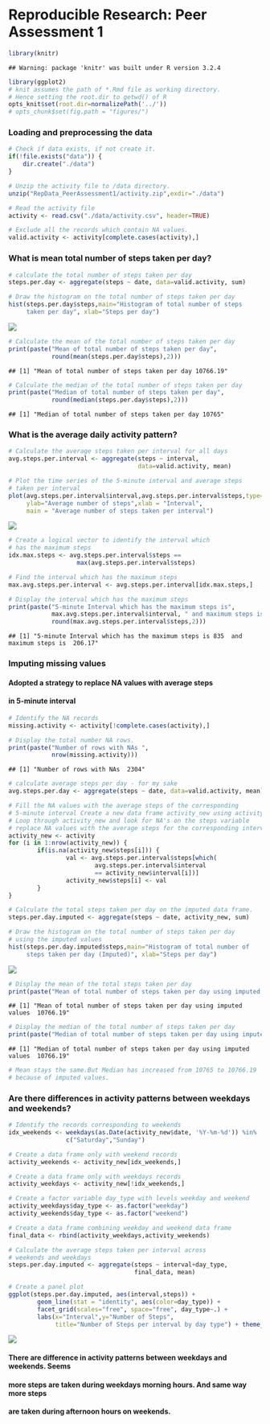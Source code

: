 # Reproducible Research: Peer Assessment 1


```r
library(knitr)
```

```
## Warning: package 'knitr' was built under R version 3.2.4
```

```r
library(ggplot2)
# knit assumes the path of *.Rmd file as working directory. 
# Hence setting the root.dir to getwd() of R
opts_knit$set(root.dir=normalizePath('../')) 
# opts_chunk$set(fig.path = "figures/") 
```


### Loading and preprocessing the data

```r
# Check if data exists, if not create it. 
if(!file.exists("data")) {
    dir.create("./data")
}

# Unzip the activity file to /data directory. 
unzip("RepData_PeerAssessment1/activity.zip",exdir="./data")

# Read the activity file
activity <- read.csv("./data/activity.csv", header=TRUE)

# Exclude all the records which contain NA values. 
valid.activity <- activity[complete.cases(activity),]
```

### What is mean total number of steps taken per day?

```r
# calculate the total number of steps taken per day
steps.per.day <- aggregate(steps ~ date, data=valid.activity, sum)

# Draw the histogram on the total number of steps taken per day
hist(steps.per.day$steps,main="Histogram of total number of steps
     taken per day", xlab="Steps per day")
```

![](PA1_template_files/figure-html/histogram_total_num_steps-1.png)


```r
# Calculate the mean of the total number of steps taken per day
print(paste("Mean of total number of steps taken per day", 
            round(mean(steps.per.day$steps),2)))
```

```
## [1] "Mean of total number of steps taken per day 10766.19"
```


```r
# Calculate the median of the total number of steps taken per day
print(paste("Median of total number of steps taken per day", 
            round(median(steps.per.day$steps),2)))
```

```
## [1] "Median of total number of steps taken per day 10765"
```

### What is the average daily activity pattern?

```r
# Calculate the average steps taken per interval for all days
avg.steps.per.interval <- aggregate(steps ~ interval, 
                                    data=valid.activity, mean)

# Plot the time series of the 5-minute interval and average steps 
# taken per interval
plot(avg.steps.per.interval$interval,avg.steps.per.interval$steps,type="l",
     ylab="Average number of steps",xlab = "Interval",
     main = "Average number of steps taken per interval")
```

![](PA1_template_files/figure-html/Plot_interval_avg_steps-1.png)


```r
# Create a logical vector to identify the interval which 
# has the maximum steps
idx.max.steps <- avg.steps.per.interval$steps == 
                   max(avg.steps.per.interval$steps)

# Find the interval which has the maximum steps
max.avg.steps.per.interval <- avg.steps.per.interval[idx.max.steps,]

# Display the interval which has the maximum steps
print(paste("5-minute Interval which has the maximum steps is", 
            max.avg.steps.per.interval$interval, " and maximum steps is ",
            round(max.avg.steps.per.interval$steps,2)))
```

```
## [1] "5-minute Interval which has the maximum steps is 835  and maximum steps is  206.17"
```

### Imputing missing values
#### Adopted a strategy to replace NA values with average steps 
#### in 5-minute interval

```r
# Identify the NA records
missing.activity <- activity[!complete.cases(activity),]

# Display the total number NA rows.
print(paste("Number of rows with NAs ", 
            nrow(missing.activity)))
```

```
## [1] "Number of rows with NAs  2304"
```


```r
# calculate average steps per day - for my sake 
avg.steps.per.day <- aggregate(steps ~ date, data=valid.activity, mean)

# Fill the NA values with the average steps of the corresponding 
# 5-minute interval Create a new data frame activity_new using activity
# Loop through activity_new and look for NA's on the steps variable
# replace NA values with the average steps for the corresponding interval
activity_new <- activity
for (i in 1:nrow(activity_new)) {
        if(is.na(activity_new$steps[i])) {
                val <- avg.steps.per.interval$steps[which(
                        avg.steps.per.interval$interval 
                        == activity_new$interval[i])]
                activity_new$steps[i] <- val 
        }
}

# Calculate the total steps taken per day on the imputed data frame.
steps.per.day.imputed <- aggregate(steps ~ date, activity_new, sum)

# Draw the histogram on the total number of steps taken per day 
# using the imputed values
hist(steps.per.day.imputed$steps,main="Histogram of total number of 
     steps taken per day (Imputed)", xlab="Steps per day")
```

![](PA1_template_files/figure-html/histogram_total_num_steps_imputed-1.png)


```r
# Display the mean of the total steps taken per day
print(paste("Mean of total number of steps taken per day using imputed values ",round(mean(steps.per.day.imputed$steps),2)))
```

```
## [1] "Mean of total number of steps taken per day using imputed values  10766.19"
```

```r
# Display the median of the total number of steps taken per day
print(paste("Median of total number of steps taken per day using imputed values ",round(median(steps.per.day.imputed$steps),2)))
```

```
## [1] "Median of total number of steps taken per day using imputed values  10766.19"
```

```r
# Mean stays the same.But Median has increased from 10765 to 10766.19 
# because of imputed values. 
```
### Are there differences in activity patterns between weekdays and weekends?

```r
# Identify the records corresponding to weekends
idx_weekends <- weekdays(as.Date(activity_new$date, '%Y-%m-%d')) %in% 
                c("Saturday","Sunday")

# Create a data frame only with weekend records
activity_weekends <- activity_new[idx_weekends,]

# Create a data frame only with weekdays records
activity_weekdays <- activity_new[!idx_weekends,]

# Create a factor variable day_type with levels weekday and weekend
activity_weekdays$day_type <- as.factor("weekday")
activity_weekends$day_type <- as.factor("weekend")

# Create a data frame combining weekday and weekend data frame
final_data <- rbind(activity_weekdays,activity_weekends)

# Calculate the average steps taken per interval across 
# weekends and weekdays
steps.per.day.imputed <- aggregate(steps ~ interval+day_type, 
                                   final_data, mean)

# Create a panel plot 
ggplot(steps.per.day.imputed, aes(interval,steps)) + 
        geom_line(stat = "identity", aes(color=day_type)) + 
        facet_grid(scales="free", space="free", day_type~.) + 
        labs(x="Interval",y="Number of Steps",
             title="Number of Steps per interval by day type") + theme_gray()
```

![](PA1_template_files/figure-html/plot_avg_steps_weekend_weekday-1.png)

#### There are difference in activity patterns between weekdays and weekends. Seems
#### more steps are taken during weekdays morning hours. And same way more steps 
#### are taken during afternoon hours on weekends.
